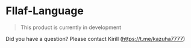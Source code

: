 ﻿# Fllaf-Language
> This product is currently in development

Did you have a question? Please contact Kirill (https://t.me/kazuha7777)
